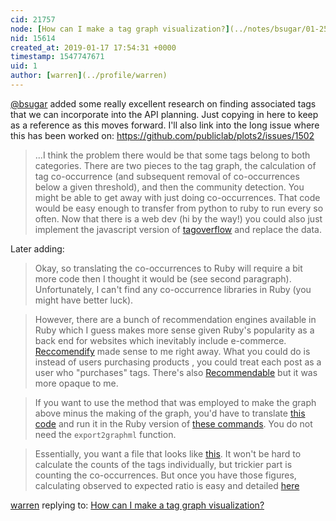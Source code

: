 ```yaml
---
cid: 21757
node: [How can I make a tag graph visualization?](../notes/bsugar/01-25-2018/how-was-the-tag-graph-visualization-made)
nid: 15614
created_at: 2019-01-17 17:54:31 +0000
timestamp: 1547747671
uid: 1
author: [warren](../profile/warren)
---
```


[@bsugar](/profile/bsugar) added some really excellent research on finding associated tags that we can incorporate into the API planning. Just copying in here to keep as a reference as this moves forward. I'll also link into the long issue where this has been worked on: https://github.com/publiclab/plots2/issues/1502

> ...I think the problem there would be that some tags belong to both categories.  There are two pieces to the tag graph, the calculation of tag co-occurrence (and subsequent removal of co-occurrences below a given threshold), and then the community detection.  You might be able to get away with just doing co-occurrences.  That code would be easy enough to transfer from python to ruby to run every so often.  Now that there is a web dev (hi by the way!) you could also just implement the javascript version of [tagoverflow](https://github.com/stared/tagoverflow#tagoverflow) and replace the data.

Later adding:

> Okay, so translating the co-occurrences to Ruby will require a bit more code then I thought it would be (see second paragraph).  Unfortunately, I can't find any co-occurrence libraries in Ruby (you might have better luck).  

> However, there are a bunch of recommendation engines available in Ruby which I guess makes more sense given Ruby&#39;s popularity as a back end for websites which inevitably include e-commerce.  [Reccomendify](https://github.com/asmuth/recommendify#synopsis) made sense to me right away. What you could do is instead of users purchasing products , you could treat each post as a user who &quot;purchases&quot; tags.  There&#39;s also [Recommendable](https://davidcel.is/recommendable/) but it was more opaque to me.

> If you want to use the method that was employed to make the graph above minus the making of the graph, you'd have to translate [this code](https://github.com/stared/tag-graph-map-of-stackexchange/blob/master/tag_bundle_processing.py) and run it in the Ruby version of [these commands](https://github.com/stared/tag-graph-map-of-stackexchange#beta-sites-and-other-tags).  You do not need the `export2graphml` function.  

> Essentially, you want a file that looks like [this](https://github.com/stared/tag-graph-map-of-stackexchange/blob/master/se_oe_tables/eo_stats_64.csv).  It won't be hard to calculate the counts of the tags individually, but trickier part is counting the co-occurrences.  But once you have those figures, calculating observed to expected ratio is easy and detailed [here](https://github.com/stared/tagoverflow#methods-and-tricks)



[warren](../profile/warren) replying to: [How can I make a tag graph visualization?](../notes/bsugar/01-25-2018/how-was-the-tag-graph-visualization-made)

